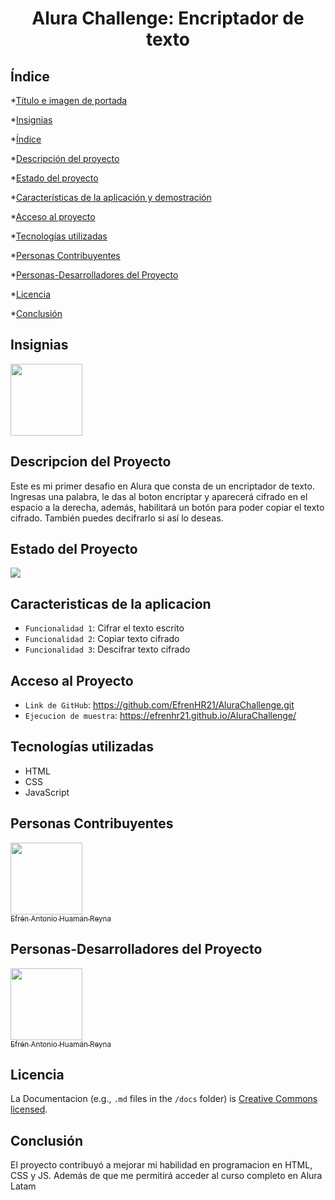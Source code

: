 <h1 align="center"> Alura Challenge: Encriptador de texto </h1>

## Índice
*[Título e imagen de portada](#Título-e-imagen-de-portada)

*[Insignias](#insignias)

*[Índice](#índice)

*[Descripción del proyecto](#descripción-del-proyecto)

*[Estado del proyecto](#Estado-del-proyecto)

*[Características de la aplicación y demostración](#Características-de-la-aplicación-y-demostración)

*[Acceso al proyecto](#acceso-proyecto)

*[Tecnologías utilizadas](#tecnologías-utilizadas)

*[Personas Contribuyentes](#personas-contribuyentes)

*[Personas-Desarrolladores del Proyecto](#personas-desarrolladores)

*[Licencia](#licencia)

*[Conclusión](#conclusión)

## Insignias
<img src="https://github.com/user-attachments/assets/964e4d8f-ec1f-4969-bc99-695489ae816d" width="115">


## Descripcion del Proyecto
Este es mi primer desafio en Alura que consta de un encriptador de texto. Ingresas una palabra, le das al boton encriptar y aparecerá cifrado en el espacio a la derecha, además, habilitará un botón para poder copiar el texto cifrado. También puedes decifrarlo si así lo deseas.

## Estado del Proyecto
<p align="left">
   <img src="https://img.shields.io/badge/STATUS-COMPLETADO-green">
   </p>

## Caracteristicas de la aplicacion
- `Funcionalidad 1`: Cifrar el texto escrito
- `Funcionalidad 2`: Copiar texto cifrado
- `Funcionalidad 3`: Descifrar texto cifrado 

## Acceso al Proyecto
- `Link de GitHub`: https://github.com/EfrenHR21/AluraChallenge.git 
- `Ejecucion de muestra`: https://efrenhr21.github.io/AluraChallenge/

## Tecnologías utilizadas
* HTML
* CSS
* JavaScript

## Personas Contribuyentes
[<img src="https://github.com/user-attachments/assets/f5b90965-52a3-4516-89f7-9ef56430dcc8" width=115><br><sub>Efrén Antonio Huamán Reyna</sub>](https://github.com/EfrenHR21) 

## Personas-Desarrolladores del Proyecto
[<img src="https://github.com/user-attachments/assets/f5b90965-52a3-4516-89f7-9ef56430dcc8" width=115><br><sub>Efrén Antonio Huamán Reyna</sub>](https://github.com/EfrenHR21) 

## Licencia
La Documentacion (e.g., `.md` files in the `/docs` folder) is [Creative Commons licensed](./LICENSE-docs).

## Conclusión
El proyecto contribuyó a mejorar mi habilidad en programacion en HTML, CSS y JS. Además de que me permitirá acceder al curso completo en Alura Latam
